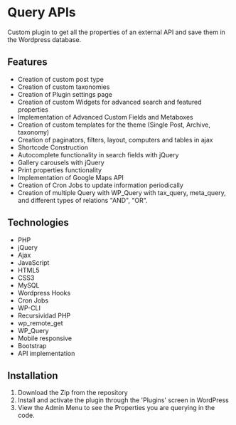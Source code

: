 # Query APIs
Custom plugin to get all the properties of an external API and save them in the Wordpress database.

## Features 
- Creation of custom post type
- Creation of custom taxonomies
- Creation of Plugin settings page
- Creation of custom Widgets for advanced search and featured properties
- Implementation of Advanced Custom Fields and Metaboxes 
- Creation of custom templates for the theme (Single Post, Archive, taxonomy)
- Creation of paginators, filters, layout, computers and tables in ajax
- Shortcode Construction
- Autocomplete functionality in search fields with jQuery
- Gallery carousels with jQuery
- Print properties functionality
- Implementation of Google Maps API
- Creation of Cron Jobs to update information periodically
- Creation of multiple Query with WP_Query with tax_query, meta_query, and different types of relations "AND", "OR".

## Technologies
- PHP
- jQuery
- Ajax
- JavaScript
- HTML5
- CSS3
- MySQL
- Wordpress Hooks
- Cron Jobs
- WP-CLI
- Recursividad PHP
- wp_remote_get
- WP_Query
- Mobile responsive
- Bootstrap
- API implementation

## Installation

1. Download the Zip from the repository
1. Install and activate the plugin through the 'Plugins' screen in WordPress
1. View the Admin Menu to see the Properties you are querying in the code.
